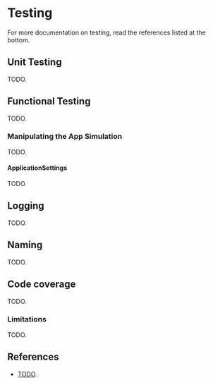 ﻿# Testing

For more documentation on testing, read the references listed at the bottom.

## Unit Testing

TODO.

## Functional Testing

TODO.

### Manipulating the App Simulation

TODO.

#### ApplicationSettings

TODO.

## Logging

TODO.

## Naming

TODO.

## Code coverage

TODO.

### Limitations

TODO.

## References

- [TODO]().
